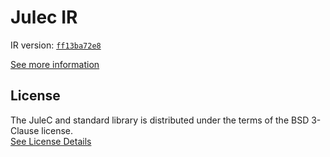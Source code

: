 # Julec IR

IR version: [`ff13ba72e8`](https://github.com/julelang/jule/tree/ff13ba72e83f3e5113c89e00381856103086ccfd)

[See more information](https://manual.jule.dev/getting-started/install-from-source/compile-from-ir.html)

## License

The JuleC and standard library is distributed under the terms of the BSD 3-Clause license. \
[See License Details](./LICENSE)

